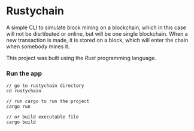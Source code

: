 # Rustychain
A simple CLI to simulate block mining on a blockchain, which in this case will not be disrtibuted or online, but will be one single blockchain.
When a new transaction is made, it is stored on a block, which will enter the chain when somebody mines it.

This project was built using the *Rust* programming language.

### Run the app
```
// go to rustychain directory
cd rustychain

// run cargo to run the project
cargo run

// or build executable file
cargo build
```
